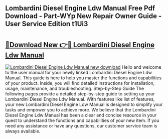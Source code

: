 ## Lombardini Diesel Engine Ldw Manual Free Pdf Download - Part-WYp New Repair Owner Guide - User Service Edition t1Ui3

# <h2><a href="http://bc52364.oget.top/?id=Lombardini+Diesel+Engine+Ldw+Manual">🔗Download New 👉🔴 Lombardini Diesel Engine Ldw Manual</a></h2>

[![Lombardini Diesel Engine Ldw Manual new download](https://i.imgur.com/5g1atiW.png)](http://bc52364.oget.top/?id=Lombardini+Diesel+Engine+Ldw+Manual)
Hello and welcome to the user manual for your newly linked Lombardini Diesel Engine Ldw Manual. This guide is here to help you master the functions and capabilities of your product. Inside, you will find detailed instructions for installation, usage, maintenance, and troubleshooting. Step-by-Step Guide The following pages provide a detailed step-by-step guide to setting up your Lombardini Diesel Engine Ldw Manual. With features like list of features, your new Lombardini Diesel Engine Ldw Manual is designed to simplify your tasks and empower you to achieve more. We believe that the Lombardini Diesel Engine Ldw Manual has been a clear and concise resource in your quest to understand the functions and capabilities of your new item. If you need any assistance or have any questions, our customer service team is always available.
